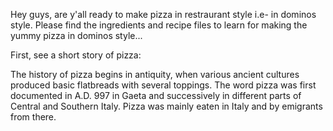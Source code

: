 Hey guys, are y'all ready to make pizza in restraurant style i.e- in dominos style. Please find the ingredients and recipe files to learn for making the yummy pizza in dominos style...

First, see a short story of pizza:

The history of pizza begins in antiquity, when various ancient cultures produced basic flatbreads with several toppings. The word pizza was first documented in A.D. 997 in Gaeta and successively in different parts of Central and Southern Italy. Pizza was mainly eaten in Italy and by emigrants from there.


